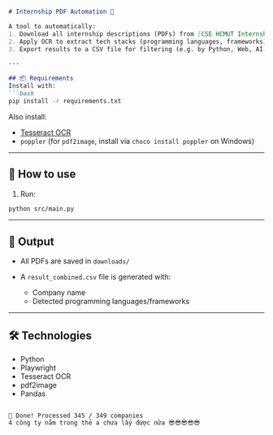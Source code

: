 ````markdown
# Internship PDF Automation 🔧

A tool to automatically:
1. Download all internship descriptions (PDFs) from [CSE HCMUT Internship Portal](https://internship.cse.hcmut.edu.vn).
2. Apply OCR to extract tech stacks (programming languages, frameworks).
3. Export results to a CSV file for filtering (e.g. by Python, Web, AI...).

---

## 📦 Requirements
Install with:
```bash
pip install -r requirements.txt
````

Also install:

* [Tesseract OCR](https://github.com/tesseract-ocr/tesseract)
* `poppler` (for `pdf2image`, install via `choco install poppler` on Windows)

---

## 🚀 How to use

1. Run:

```bash
python src/main.py
```
---

## 📂 Output

* All PDFs are saved in `downloads/`
* A `result_combined.csv` file is generated with:

  * Company name
  * Detected programming languages/frameworks

---

## 🛠 Technologies

* Python
* Playwright
* Tesseract OCR
* pdf2image
* Pandas

````

🎉 Done! Processed 345 / 349 companies
4 công ty nằm trong thẻ a chưa lấy được nữa 😎😎😎😎😎